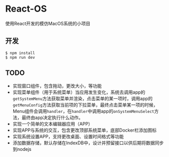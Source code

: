# React-OS

使用React开发的模仿MacOS系统的小项目

## 开发

```shell
$ npm install
$ npm run dev
```

## TODO

* 实现窗口组件，包含拖动，更改大小，等功能
* 实现菜单组件（用于系统菜单）当应用发生变化，系统去调用app的`getSystemMenu`方法获取菜单并渲染，点击菜单的某一项时，调用app的`getMenuConfig`方法获取当前项的下拉菜单，最终点击菜单某一项的时候，Menu组件会调用`handler`，在`handler`中调用app的`onSystemMenuSelect`方法，最终由app决定执行什么动作。
* 实现一个简单的文本编辑器应用（APP）
* 实现APP与系统的交互，包含更改顶部系统菜单，底部Docker栏添加图标
* 实现系统设置APP，支持更改桌面、设置时间格式等功能
* 添加数据存储，默认存储在IndexDB中，设计并预留接口以供后期将数据同步到nodejs